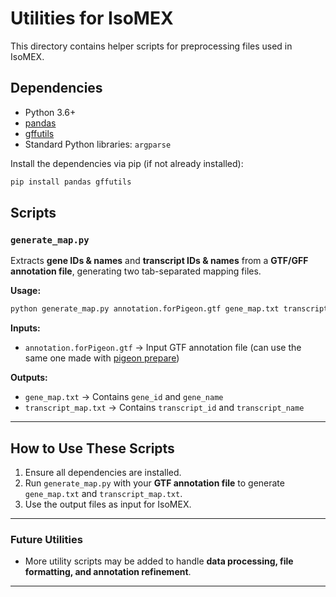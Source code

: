 # Utilities for IsoMEX

This directory contains helper scripts for preprocessing files used in IsoMEX.

## Dependencies

- Python 3.6+
- [pandas](https://pandas.pydata.org/)
- [gffutils](https://daler.github.io/gffutils/)
- Standard Python libraries: `argparse`

Install the dependencies via pip (if not already installed):

```bash
pip install pandas gffutils
```

## Scripts

### **`generate_map.py`**  
Extracts **gene IDs & names** and **transcript IDs & names** from a **GTF/GFF annotation file**, generating two tab-separated mapping files.

**Usage:**
```bash
python generate_map.py annotation.forPigeon.gtf gene_map.txt transcript_map.txt
```

**Inputs:**
- `annotation.forPigeon.gtf` → Input GTF annotation file (can use the same one made with [pigeon prepare](https://isoseq.how/classification/workflow.html))

**Outputs:**
- `gene_map.txt` → Contains `gene_id` and `gene_name`
- `transcript_map.txt` → Contains `transcript_id` and `transcript_name`

---

## **How to Use These Scripts**
1. Ensure all dependencies are installed.
2. Run `generate_map.py` with your **GTF annotation file** to generate `gene_map.txt` and `transcript_map.txt`.
3. Use the output files as input for IsoMEX.

---

### **Future Utilities**
- More utility scripts may be added to handle **data processing, file formatting, and annotation refinement**.

---
